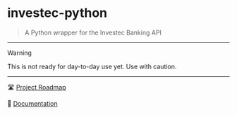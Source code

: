 # investec-python
> A Python wrapper for the Investec Banking API
---
> [!WARNING]
> This is not ready for day-to-day use yet. Use with caution.
---

🛣️ [Project Roadmap](https://github.com/users/rameezk/projects/1/views/1?filterQuery=repo%3A%22rameezk%2Finvestec-python%22)

📘 [Documentation](./docs/index.md)